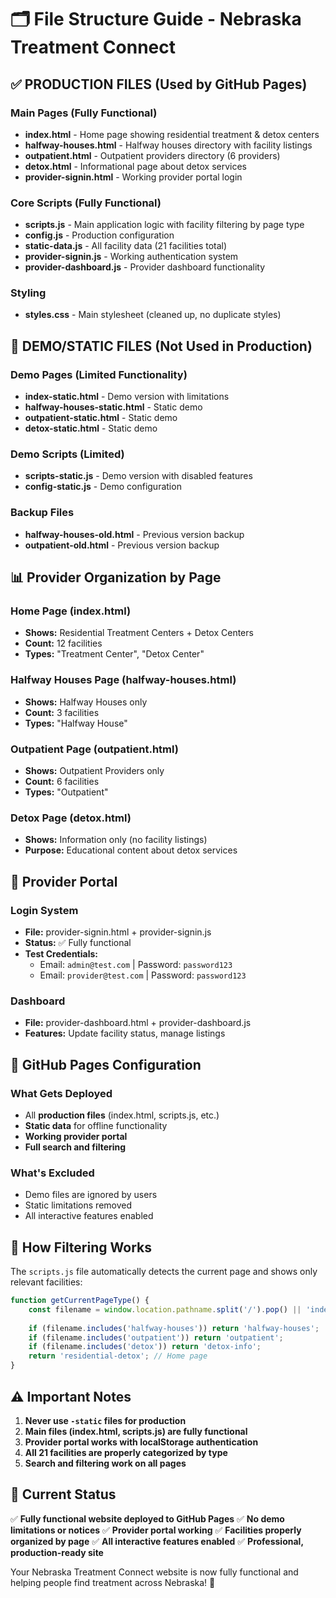 # 🗂️ File Structure Guide - Nebraska Treatment Connect

## ✅ PRODUCTION FILES (Used by GitHub Pages)

### Main Pages (Fully Functional)
- **index.html** - Home page showing residential treatment & detox centers
- **halfway-houses.html** - Halfway houses directory with facility listings
- **outpatient.html** - Outpatient providers directory (6 providers)
- **detox.html** - Informational page about detox services
- **provider-signin.html** - Working provider portal login

### Core Scripts (Fully Functional)
- **scripts.js** - Main application logic with facility filtering by page type
- **config.js** - Production configuration
- **static-data.js** - All facility data (21 facilities total)
- **provider-signin.js** - Working authentication system
- **provider-dashboard.js** - Provider dashboard functionality

### Styling
- **styles.css** - Main stylesheet (cleaned up, no duplicate styles)

## 🚫 DEMO/STATIC FILES (Not Used in Production)

### Demo Pages (Limited Functionality)
- **index-static.html** - Demo version with limitations
- **halfway-houses-static.html** - Static demo
- **outpatient-static.html** - Static demo
- **detox-static.html** - Static demo

### Demo Scripts (Limited)
- **scripts-static.js** - Demo version with disabled features
- **config-static.js** - Demo configuration

### Backup Files
- **halfway-houses-old.html** - Previous version backup
- **outpatient-old.html** - Previous version backup

## 📊 Provider Organization by Page

### Home Page (index.html)
- **Shows:** Residential Treatment Centers + Detox Centers
- **Count:** 12 facilities
- **Types:** "Treatment Center", "Detox Center"

### Halfway Houses Page (halfway-houses.html)
- **Shows:** Halfway Houses only
- **Count:** 3 facilities  
- **Types:** "Halfway House"

### Outpatient Page (outpatient.html)
- **Shows:** Outpatient Providers only
- **Count:** 6 facilities
- **Types:** "Outpatient"

### Detox Page (detox.html)
- **Shows:** Information only (no facility listings)
- **Purpose:** Educational content about detox services

## 🔐 Provider Portal

### Login System
- **File:** provider-signin.html + provider-signin.js
- **Status:** ✅ Fully functional
- **Test Credentials:**
  - Email: `admin@test.com` | Password: `password123`
  - Email: `provider@test.com` | Password: `password123`

### Dashboard
- **File:** provider-dashboard.html + provider-dashboard.js
- **Features:** Update facility status, manage listings

## 🚀 GitHub Pages Configuration

### What Gets Deployed
- All **production files** (index.html, scripts.js, etc.)
- **Static data** for offline functionality
- **Working provider portal**
- **Full search and filtering**

### What's Excluded
- Demo files are ignored by users
- Static limitations removed
- All interactive features enabled

## 🔧 How Filtering Works

The `scripts.js` file automatically detects the current page and shows only relevant facilities:

```javascript
function getCurrentPageType() {
    const filename = window.location.pathname.split('/').pop() || 'index.html';
    
    if (filename.includes('halfway-houses')) return 'halfway-houses';
    if (filename.includes('outpatient')) return 'outpatient';  
    if (filename.includes('detox')) return 'detox-info';
    return 'residential-detox'; // Home page
}
```

## ⚠️ Important Notes

1. **Never use `-static` files for production**
2. **Main files (index.html, scripts.js) are fully functional**
3. **Provider portal works with localStorage authentication**
4. **All 21 facilities are properly categorized by type**
5. **Search and filtering work on all pages**

## 🎯 Current Status

✅ **Fully functional website deployed to GitHub Pages**
✅ **No demo limitations or notices**
✅ **Provider portal working**
✅ **Facilities properly organized by page**
✅ **All interactive features enabled**
✅ **Professional, production-ready site**

Your Nebraska Treatment Connect website is now fully functional and helping people find treatment across Nebraska! 🌟